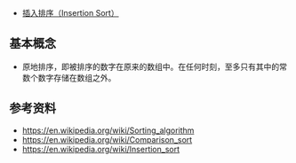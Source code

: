 

- [插入排序（Insertion Sort）](insertion_sort.md)

## 基本概念
- 原地排序，即被排序的数字在原来的数组中。在任何时刻，至多只有其中的常数个数字存储在数组之外。


## 参考资料
- https://en.wikipedia.org/wiki/Sorting_algorithm
- https://en.wikipedia.org/wiki/Comparison_sort
- https://en.wikipedia.org/wiki/Insertion_sort
